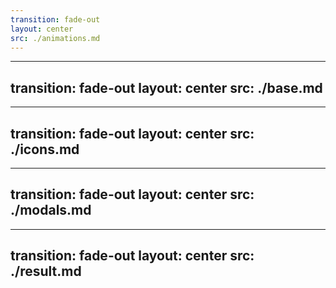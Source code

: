 ```yaml
---
transition: fade-out
layout: center
src: ./animations.md
---
```


---
transition: fade-out
layout: center
src: ./base.md
---

---
transition: fade-out
layout: center
src: ./icons.md
---

---
transition: fade-out
layout: center
src: ./modals.md
---

---
transition: fade-out
layout: center
src: ./result.md
---
